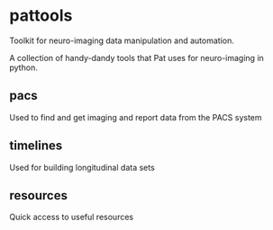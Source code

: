 # pattools
Toolkit for neuro-imaging data manipulation and automation.

A collection of handy-dandy tools that Pat uses for neuro-imaging in python.

## pacs
Used to find and get imaging and report data from the PACS system

## timelines
Used for building longitudinal data sets

## resources
Quick access to useful resources
